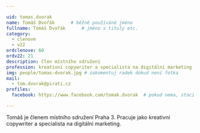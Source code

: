 ```yaml
---

uid: tomas.dvorak
name: Tomáš Dvořák  	# běžně používáné jméno
fullname: Tomáš Dvořák  	# jméno s tituly etc.
category:
  - clenove
  - v22
ordclenove: 60
ordv22: 21
description: člen místního sdružení
profession: kreativní copywriter a specialista na digitální marketing
img: people/tomas-dvorak.jpg # zakomentuj radek dokud není fotka
mail:
  - tom.dvorak@pirati.cz
profiles:
  facebook: https://www.facebook.com/tomak.dvorak  # pokud nema, staci smazat tuto radku

---
```

 
Tomáš je členem místního sdružení Praha 3. Pracuje jako kreativní copywriter a specialista na digitální marketing.
